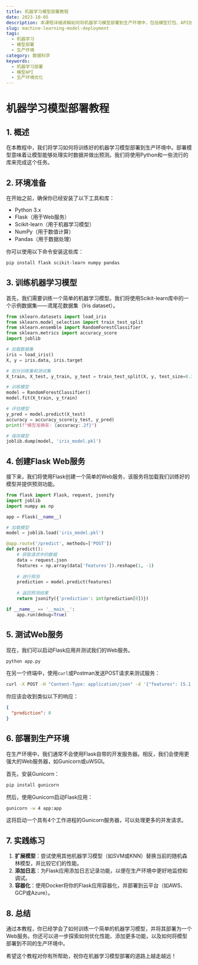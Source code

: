 ```yaml
---
title: 机器学习模型部署教程
date: 2023-10-05
description: 本课程详细讲解如何将机器学习模型部署到生产环境中，包括模型打包、API创建、性能优化和监控。
slug: machine-learning-model-deployment
tags:
  - 机器学习
  - 模型部署
  - 生产环境
category: 数据科学
keywords:
  - 机器学习部署
  - 模型API
  - 生产环境优化
---
```


# 机器学习模型部署教程

## 1. 概述

在本教程中，我们将学习如何将训练好的机器学习模型部署到生产环境中。部署模型意味着让模型能够处理实时数据并做出预测。我们将使用Python和一些流行的库来完成这个任务。

## 2. 环境准备

在开始之前，确保你已经安装了以下工具和库：

- Python 3.x
- Flask（用于Web服务）
- Scikit-learn（用于机器学习模型）
- NumPy（用于数值计算）
- Pandas（用于数据处理）

你可以使用以下命令安装这些库：

```bash
pip install flask scikit-learn numpy pandas
```

## 3. 训练机器学习模型

首先，我们需要训练一个简单的机器学习模型。我们将使用Scikit-learn库中的一个示例数据集——鸢尾花数据集（Iris dataset）。

```python
from sklearn.datasets import load_iris
from sklearn.model_selection import train_test_split
from sklearn.ensemble import RandomForestClassifier
from sklearn.metrics import accuracy_score
import joblib

# 加载数据集
iris = load_iris()
X, y = iris.data, iris.target

# 划分训练集和测试集
X_train, X_test, y_train, y_test = train_test_split(X, y, test_size=0.3, random_state=42)

# 训练模型
model = RandomForestClassifier()
model.fit(X_train, y_train)

# 评估模型
y_pred = model.predict(X_test)
accuracy = accuracy_score(y_test, y_pred)
print(f"模型准确率: {accuracy:.2f}")

# 保存模型
joblib.dump(model, 'iris_model.pkl')
```

## 4. 创建Flask Web服务

接下来，我们将使用Flask创建一个简单的Web服务，该服务将加载我们训练好的模型并提供预测功能。

```python
from flask import Flask, request, jsonify
import joblib
import numpy as np

app = Flask(__name__)

# 加载模型
model = joblib.load('iris_model.pkl')

@app.route('/predict', methods=['POST'])
def predict():
    # 获取请求中的数据
    data = request.json
    features = np.array(data['features']).reshape(1, -1)
    
    # 进行预测
    prediction = model.predict(features)
    
    # 返回预测结果
    return jsonify({'prediction': int(prediction[0])})

if __name__ == '__main__':
    app.run(debug=True)
```

## 5. 测试Web服务

现在，我们可以启动Flask应用并测试我们的Web服务。

```bash
python app.py
```

在另一个终端中，使用`curl`或Postman发送POST请求来测试服务：

```bash
curl -X POST -H "Content-Type: application/json" -d '{"features": [5.1, 3.5, 1.4, 0.2]}' http://127.0.0.1:5000/predict
```

你应该会收到类似以下的响应：

```json
{
  "prediction": 0
}
```

## 6. 部署到生产环境

在生产环境中，我们通常不会使用Flask自带的开发服务器。相反，我们会使用更强大的Web服务器，如Gunicorn或uWSGI。

首先，安装Gunicorn：

```bash
pip install gunicorn
```

然后，使用Gunicorn启动Flask应用：

```bash
gunicorn -w 4 app:app
```

这将启动一个具有4个工作进程的Gunicorn服务器，可以处理更多的并发请求。

## 7. 实践练习

1. **扩展模型**：尝试使用其他机器学习模型（如SVM或KNN）替换当前的随机森林模型，并比较它们的性能。
2. **添加日志**：为Flask应用添加日志记录功能，以便在生产环境中更好地监控和调试。
3. **容器化**：使用Docker将你的Flask应用容器化，并部署到云平台（如AWS、GCP或Azure）。

## 8. 总结

通过本教程，你已经学会了如何训练一个简单的机器学习模型，并将其部署为一个Web服务。你还可以进一步探索如何优化性能、添加更多功能，以及如何将模型部署到不同的生产环境中。

希望这个教程对你有所帮助，祝你在机器学习模型部署的道路上越走越远！
